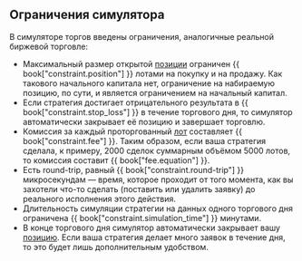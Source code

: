 ## Ограничения симулятора

В симуляторе торгов введены ограничения, аналогичные реальной биржевой торговле:

- Максимальный размер открытой [позиции](/terms.md#position) ограничен {{ book["constraint.position"] }} лотами на покупку и на продажу.
  Как такового начального капитала нет, ограничение на набираемую позицию, по сути, и является ограничением на начальный капитал.
- Если стратегия достигает отрицательного результата в {{ book["constraint.stop_loss"] }} в течение торгового дня, то симулятор автоматически закрывает её позицию и завершает торговлю.
- Комиссия за каждый проторгованный [лот](/terms.md#lot) составляет {{ book["constraint.fee"] }}.
  Таким образом, если ваша стратегия сделала, к примеру, 2000 сделок суммарным объёмом 5000 лотов, то комиссия составит {{ book["fee.equation"] }}.
- Есть round-trip, равный {{ book["constraint.round-trip"] }} микросекундам — время, которое проходит от того момента, как вы захотели что-то сделать (поставить или удалить заявку) до реального исполнения этого действия.
- Длительность симуляции стратегии на данных одного торгового дня ограничена {{ book["constraint.simulation_time"] }} минутами.
- В конце торгового дня симулятор автоматически закрывает вашу [позицию](/terms.md#position).
  Если ваша стратегия делает много заявок в течение дня, то это будет лишь дополнительным удобством.
